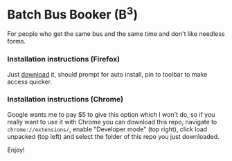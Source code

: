 # Batch Bus Booker (B<sup>3</sup>)

For people who get the same bus and the same time and don't like needless forms.

### Installation instructions (Firefox)
Just [download](https://github.com/atokolyi/batch_bus_booker/releases/download/1.0.0/b3.xpi) it, should prompt for auto install, pin to toolbar to make access quicker.

### Installation instructions (Chrome)
Google wants me to pay $5 to give this option which I won't do, so if you really want to use it with Chrome you can download this repo, navigate to `chrome://extensions/`, enable "Developer mode" (top right), click load unpacked (top left) and select the folder of this repo you just downloaded.

Enjoy!
